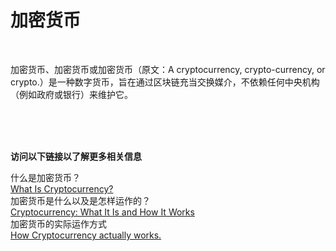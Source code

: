 # 加密货币<br>

<br>

加密货币、加密货币或加密货币（原文：A cryptocurrency, crypto-currency, or crypto.）是一种数字货币，旨在通过区块链充当交换媒介，不依赖任何中央机构（例如政府或银行）来维护它。<br>

<br>
<br>
<br>

**访问以下链接以了解更多相关信息**<br>

什么是加密货币？<br>
[What Is Cryptocurrency?](https://www.investopedia.com/terms/c/cryptocurrency.asp)<br>
加密货币是什么以及是怎样运作的？<br>
[Cryptocurrency: What It Is and How It Works](https://www.nerdwallet.com/article/investing/cryptocurrency)<br>
加密货币的实际运作方式<br>
[How Cryptocurrency actually works.](https://youtu.be/rYQgy8QDEBI)<br>
